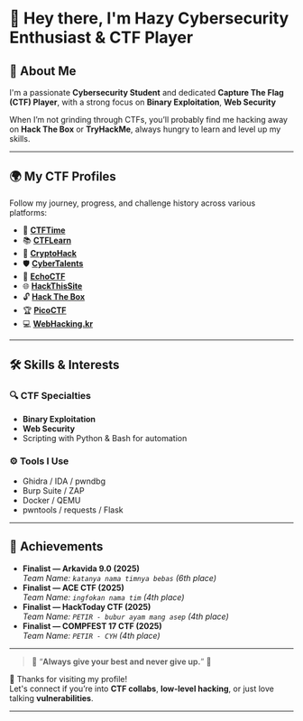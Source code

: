# 👋 Hey there, I'm **Hazy** Cybersecurity Enthusiast & CTF Player

## 🧠 About Me

I'm a passionate **Cybersecurity Student** and dedicated **Capture The Flag (CTF) Player**, with a strong focus on **Binary Exploitation**, **Web Security**

When I’m not grinding through CTFs, you’ll probably find me hacking away on **Hack The Box** or **TryHackMe**, always hungry to learn and level up my skills.

---

## 🌍 My CTF Profiles

Follow my journey, progress, and challenge history across various platforms:

- 🏴 [**CTFTime**](https://ctftime.org/user/179841)
- 📚 [**CTFLearn**](https://ctflearn.com/user/Hazy0189)
- 🔐 [**CryptoHack**](https://cryptohack.org/user/fault018/)
- 🛡 [**CyberTalents**](https://cybertalents.com/members/hazy/profile)
- 🎯 [**EchoCTF**](https://echoctf.red/profile/2139897)
- 🌐 [**HackThisSite**](https://www.hackthissite.org/user/view/hazy0189)
- 🔓 [**Hack The Box**](https://app.hackthebox.com/users/1671730)
- 🏆 [**PicoCTF**](https://play.picoctf.org/users/Fault018)
- 💻 [**WebHacking.kr**](https://webhacking.kr/)

---

## 🛠 Skills & Interests

### 🔍 CTF Specialties
- **Binary Exploitation**
- **Web Security**
- Scripting with Python & Bash for automation

### ⚙️ Tools I Use
- Ghidra / IDA / pwndbg
- Burp Suite / ZAP
- Docker / QEMU
- pwntools / requests / Flask

---

## 🏅 Achievements

- **Finalist — Arkavida 9.0 (2025)**  
  _Team Name: `katanya nama timnya bebas` (6th place)_
- **Finalist — ACE CTF (2025)**  
  _Team Name: `ingfokan nama tim` (4th place)_
- **Finalist — HackToday CTF (2025)**  
  _Team Name: `PETIR - bubur ayam mang asep` (4th place)_
- **Finalist — COMPFEST 17 CTF (2025)**  
  _Team Name: `PETIR - CYH` (4th place)_

---

> 🔹 “**Always give your best and never give up.**” 🔹

🚀 Thanks for visiting my profile!  
Let's connect if you’re into **CTF collabs**, **low-level hacking**, or just love talking **vulnerabilities**.

---
